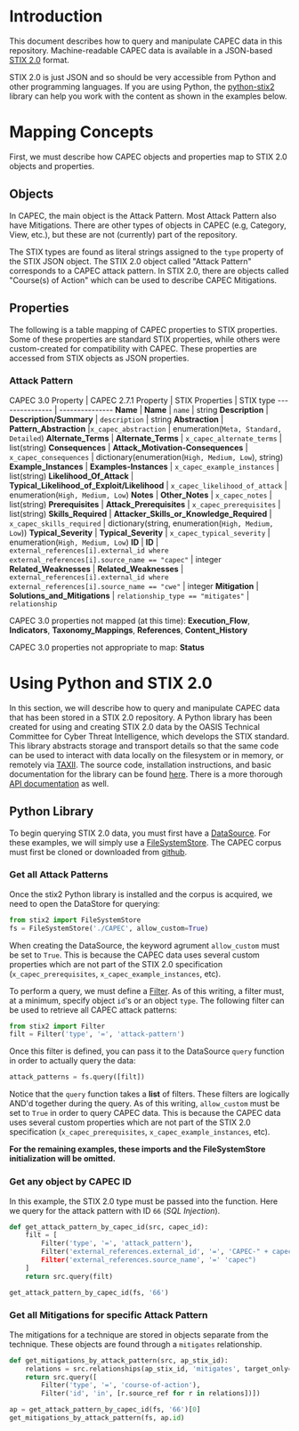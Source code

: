 # Introduction
This document describes how to query and manipulate CAPEC data in this repository. Machine-readable CAPEC data is available in
a JSON-based [STIX 2.0](https://oasis-open.github.io/cti-documentation/stix/intro) format.

STIX 2.0 is just JSON and so should be very accessible from Python and other programming languages. If you are using Python, the [python-stix2](https://github.com/oasis-open/cti-python-stix2) library can help you work with the content as shown in the examples below.

# Mapping Concepts
First, we must describe how CAPEC objects and properties map to STIX 2.0 objects and properties.

## Objects
In CAPEC, the main object is the Attack Pattern. Most Attack Pattern also have Mitigations. There are other types of objects in CAPEC (e.g, Category, View, etc.), but these are not (currently) part of the repository.  

The STIX types are found as literal strings assigned to the `type` property of the STIX JSON object. The STIX 2.0 object called "Attack Pattern" corresponds to a CAPEC attack pattern. In STIX 2.0, there are objects called "Course(s) of Action" which can be used to describe CAPEC Mitigations.  

## Properties
The following is a table mapping of CAPEC properties to STIX properties. Some of these properties are standard STIX properties, while others were custom-created for compatibility with CAPEC. These properties are accessed from STIX objects as JSON properties.

### Attack Pattern
CAPEC 3.0 Property | CAPEC 2.7.1 Property | STIX Properties | STIX type
--------------- | ---------------
**Name** |  **Name** | `name` | string
**Description** | **Description/Summary**    | `description` | string
**Abstraction** | **Pattern\_Abstraction** |`x_capec_abstraction` | enumeration(`Meta, Standard, Detailed`)
**Alternate\_Terms** | **Alternate\_Terms** | `x_capec_alternate_terms` | list(string)
**Consequences** | **Attack\_Motivation-Consequences** | `x_capec_consequences` | dictionary(enumeration(`High, Medium, Low`), string)
**Example\_Instances** | **Examples-Instances** | `x_capec_example_instances` | list(string)
**Likelihood\_Of\_Attack** | **Typical\_Likelihood\_of\_Exploit/Likelihood** | `x_capec_likelihood_of_attack` | enumeration(`High, Medium, Low`)
**Notes** | **Other\_Notes** | `x_capec_notes` | list(string)
**Prerequisites** | **Attack\_Prerequisites** | `x_capec_prerequisites` | list(string)
**Skills\_Required** | **Attacker\_Skills\_or\_Knowledge\_Required** | `x_capec_skills_required` | dictionary(string, enumeration(`High, Medium, Low`))
**Typical\_Severity** | **Typical\_Severity** | `x_capec_typical_severity` | enumeration(`High, Medium, Low`)
**ID** | **ID** | `external_references[i].external_id where external_references[i].source_name == "capec"` | integer 
**Related\_Weaknesses** | **Related\_Weaknesses** | `external_references[i].external_id where external_references[i].source_name == "cwe"` | integer 
**Mitigation** | **Solutions\_and\_Mitigations** | `relationship_type == "mitigates"` | `relationship`

CAPEC 3.0 properties not mapped (at this time):  **Execution\_Flow**, **Indicators**, **Taxonomy\_Mappings**, **References**, **Content\_History**

CAPEC 3.0 properties not appropriate to map: **Status**

# Using Python and STIX 2.0
In this section, we will describe how to query and manipulate CAPEC data that has been stored in a STIX 2.0 repository. A Python library has been created for using and creating STIX 2.0 data by the OASIS Technical Committee for Cyber Threat Intelligence, which develops the STIX standard. This library abstracts storage and transport details so that the same code can be used to interact with data locally on the filesystem or in memory, or remotely via [TAXII](https://oasis-open.github.io/cti-documentation/taxii/intro). The source code, installation instructions, and basic documentation for the library can be found [here](https://github.com/oasis-open/cti-python-stix2). There is a more thorough [API documentation](http://stix2.readthedocs.io/en/latest/overview.html) as well.

## Python Library
To begin querying STIX 2.0 data, you must first have a [DataSource](http://stix2.readthedocs.io/en/latest/guide/datastore.html). For these examples, we will simply use a [FileSystemStore](http://stix2.readthedocs.io/en/latest/guide/filesystem.html). The CAPEC corpus must first be cloned or downloaded from [github](https://github.com/mitre/cti).

### Get all Attack Patterns
Once the stix2 Python library is installed and the corpus is acquired, we need to open the DataStore for querying:

```python
from stix2 import FileSystemStore
fs = FileSystemStore('./CAPEC', allow_custom=True)
```

When creating the DataSource, the keyword agrument `allow_custom` must be set to `True`. This is because the CAPEC data uses several custom properties which are not part of the STIX 2.0 specification (`x_capec_prerequisites`, `x_capec_example_instances`, etc).

To perform a query, we must define a [Filter](http://stix2.readthedocs.io/en/latest/guide/datastore.html#Filters). As of this writing, a filter must, at a minimum, specify object `id`'s or an object `type`.  The following filter can be used to retrieve all CAPEC attack patterns:

```python
from stix2 import Filter
filt = Filter('type', '=', 'attack-pattern')
```

Once this filter is defined, you can pass it to the DataSource `query` function in order to actually query the data:

```python
attack_patterns = fs.query([filt])
```

Notice that the `query` function takes a **list** of filters.  These filters are logically AND'd together during the query. As of this writing, `allow_custom` must be set to `True` in order to query CAPEC data. This is because the CAPEC data uses several custom properties which are not part of the STIX 2.0 specification (`x_capec_prerequisites`, `x_capec_example_instances`, etc).

**For the remaining examples, these imports and the FileSystemStore initialization will be omitted.**


### Get any object by CAPEC ID
In this example, the STIX 2.0 type must be passed into the function. Here we query for the attack pattern with ID `66` (*SQL Injection*).

```python
def get_attack_pattern_by_capec_id(src, capec_id):
    filt = [
        Filter('type', '=', 'attack_pattern'),
        Filter('external_references.external_id', '=', 'CAPEC-" + capec_id)
        Filter('external_references.source_name', '=' 'capec")
    ]
    return src.query(filt)

get_attack_pattern_by_capec_id(fs, '66')
```

### Get all Mitigations for specific Attack Pattern
The mitigations for a technique are stored in objects separate from the technique. These objects are found through a `mitigates` relationship.

```python
def get_mitigations_by_attack_pattern(src, ap_stix_id):
    relations = src.relationships(ap_stix_id, 'mitigates', target_only=True)
    return src.query([
        Filter('type', '=', 'course-of-action'),
        Filter('id', 'in', [r.source_ref for r in relations])])

ap = get_attack_pattern_by_capec_id(fs, '66')[0]
get_mitigations_by_attack_pattern(fs, ap.id)
```
